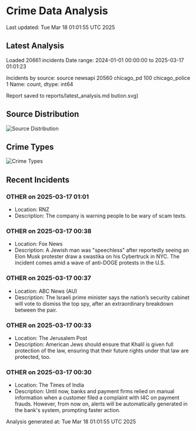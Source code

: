 # Crime Data Analysis
Last updated: Tue Mar 18 01:01:55 UTC 2025

## Latest Analysis

Loaded 20661 incidents
Date range: 2024-01-01 00:00:00 to 2025-03-17 01:01:23

Incidents by source:
source
newsapi           20560
chicago_pd          100
chicago_police        1
Name: count, dtype: int64

Report saved to reports/latest_analysis.md
bution.svg)

## Source Distribution
![Source Distribution](images/source_distribution.svg)

## Crime Types
![Crime Types](images/crime_types.svg)

## Recent Incidents

### OTHER on 2025-03-17 01:01
- Location: RNZ
- Description: The company is warning people to be wary of scam texts.


### OTHER on 2025-03-17 00:38
- Location: Fox News
- Description: A Jewish man was "speechless" after reportedly seeing an Elon Musk protester draw a swastika on his Cybertruck in NYC. The incident comes amid a wave of anti-DOGE protests in the U.S.


### OTHER on 2025-03-17 00:37
- Location: ABC News (AU)
- Description: The Israeli prime minister says the nation’s security cabinet will vote to dismiss the top spy, after an extraordinary breakdown between the pair.


### OTHER on 2025-03-17 00:33
- Location: The Jerusalem Post
- Description: American Jews should ensure that Khalil is given full protection of the law, ensuring that their future rights under that law are protected, too.


### OTHER on 2025-03-17 00:30
- Location: The Times of India
- Description: Until now, banks and payment firms relied on manual information when a customer filed a complaint with I4C on payment frauds. However, from now on, alerts will be automatically generated in the bank's system, prompting faster action.

Analysis generated at: Tue Mar 18 01:01:55 UTC 2025
